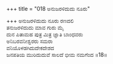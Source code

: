 +++
title = "018 ಅನುಜರಳಿದುದು ನೂರು"

+++
ಅನುಜರಳಿದುದು ನೂರು ರಣದಲಿ  
ತನುಜರಳಿದುದು ಮಾವ ಗುರು ಮೈ  
ದುನ ಪಿತಾಮಹ ಪುತ್ರ ಮಿತ್ರ ಜ್ಞಾತಿ ಬಾಂಧವರು  
ಅನಿಬರವನೀಶ್ವರರು ಸಮರಾ  
ವನಿಯೊಳಡಗಿದುದೇಕದೇಶದ  
ಜನಪತಿಯ ಮುರಿದುದುವೆ ಸಾಲದೆ ಭೀಮ ನಮಗೆಂದ      ॥18॥